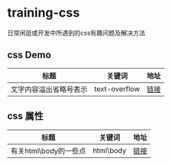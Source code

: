 # training-css
日常闲逛或开发中所遇到的css有趣问题及解决方法

## css Demo
| 标题 | 关键词 | 地址 |
|:---:|:---:|:---:|
| 文字内容溢出省略号表示 | text-overflow | [链接](./1/) |

## css 属性
| 标题 | 关键词 | 地址 |
|:---:|:---:|:---:|
| 有关html\body的一些点 | html\body | [链接](./2/) |